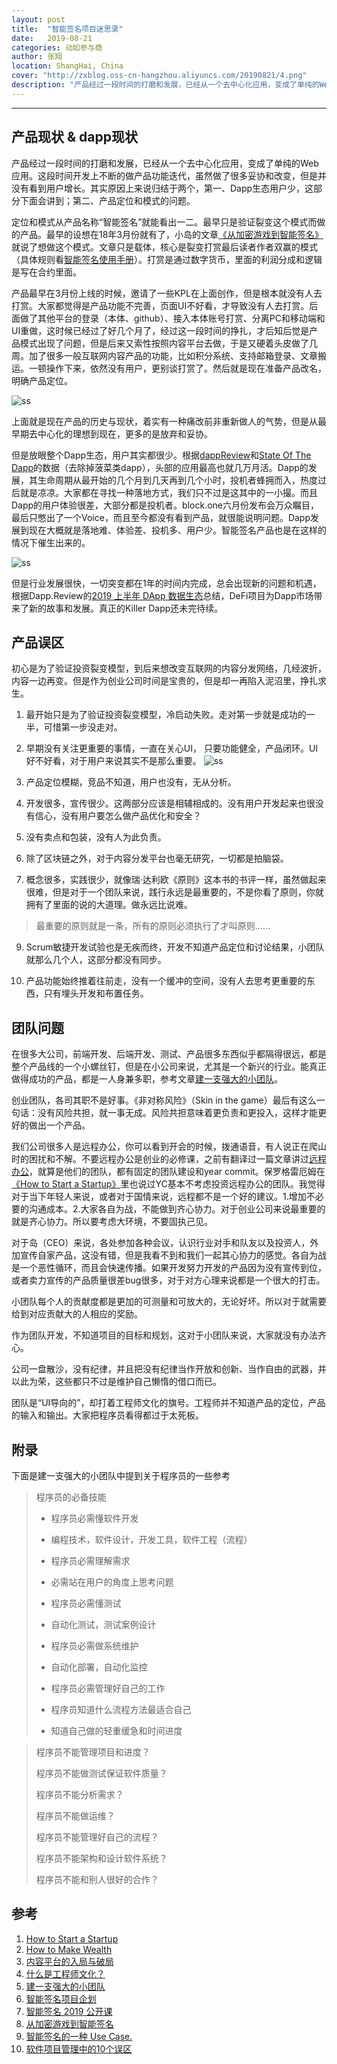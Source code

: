 ```yaml
---
layout: post
title:  "智能签名项目迷思录"
date:   2019-08-21
categories: 动如参与商
author: 张翔
location: ShangHai, China
cover: "http://zxblog.oss-cn-hangzhou.aliyuncs.com/20190821/4.png"
description: "产品经过一段时间的打磨和发展，已经从一个去中心化应用，变成了单纯的Web应用。这段时间开发上不断的做产品功能迭代，虽然做了很多妥协和改变，但是并没有看到用户增长。其实原因上来说归结于两个，第一、Dapp生态用户少，这部分下面会讲到；第二、产品定位和模式的问题。"
---
```

---

## 产品现状 & dapp现状

产品经过一段时间的打磨和发展，已经从一个去中心化应用，变成了单纯的Web应用。这段时间开发上不断的做产品功能迭代，虽然做了很多妥协和改变，但是并没有看到用户增长。其实原因上来说归结于两个，第一、Dapp生态用户少，这部分下面会讲到；第二、产品定位和模式的问题。

定位和模式从产品名称“智能签名”就能看出一二。最早只是验证裂变这个模式而做的产品。最早的设想在18年3月份就有了，小岛的文章[《从加密游戏到智能签名》](https://zhuanlan.zhihu.com/p/34846709)就说了想做这个模式。文章只是载体，核心是裂变打赏最后读者作者双赢的模式（具体规则看[智能签名使用手册](https://smartsignature.io/article/617)）。打赏是通过数字货币，里面的利润分成和逻辑是写在合约里面。

产品最早在3月份上线的时候，邀请了一些KPL在上面创作，但是根本就没有人去打赏。大家都觉得是产品功能不完善，页面UI不好看，才导致没有人去打赏。后面做了其他平台的登录（本体、github）、接入本体账号打赏、分离PC和移动端和UI重做，这时候已经过了好几个月了，经过这一段时间的挣扎，才后知后觉是产品模式出现了问题，但是后来又索性按照内容平台去做，于是又硬着头皮做了几周。加了很多一般互联网内容产品的功能，比如积分系统、支持邮箱登录、文章搬运。一顿操作下来，依然没有用户，更别谈打赏了。然后就是现在准备产品改名，明确产品定位。

![ss](http://zxblog.oss-cn-hangzhou.aliyuncs.com/20190821/3.png)

上面就是现在产品的历史与现状，着实有一种痛改前非重新做人的气势，但是从最早期去中心化的理想到现在，更多的是放弃和妥协。

但是放眼整个Dapp生态，用户其实都很少。根据[dappReview](https://dapp.review/explore)和[State Of The Dapp](https://www.stateofthedapps.com/zh/rankings?page=1)的数据（去除掉菠菜类dapp），头部的应用最高也就几万月活。Dapp的发展，其生命周期从最开始的几个月到几天再到几个小时，投机者蜂拥而入，热度过后就是凉凉。大家都在寻找一种落地方式，我们只不过是这其中的一小撮。而且Dapp的用户体验很差，大部分都是投机者。block.one六月份发布会万众瞩目，最后只憋出了一个Voice，而且至今都没有看到产品，就很能说明问题。Dapp发展到现在大概就是落地难、体验差、投机多、用户少。智能签名产品也是在这样的情况下催生出来的。

![ss](http://zxblog.oss-cn-hangzhou.aliyuncs.com/20190821/2.png)


但是行业发展很快，一切突变都在1年的时间内完成，总会出现新的问题和机遇，根据Dapp.Review的[2019 上半年 DApp 数据生态](https://www.chainnews.com/articles/918490165831.htm)总结，DeFi项目为Dapp市场带来了新的故事和发展。真正的Killer Dapp还未完待续。


## 产品误区

初心是为了验证投资裂变模型，到后来想改变互联网的内容分发网络，几经波折，内容一边再变。但是作为创业公司时间是宝贵的，但是却一再陷入泥沼里，挣扎求生。

1. 最开始只是为了验证投资裂变模型，冷启动失败。走对第一步就是成功的一半，可惜第一步没走对。
2. 早期没有关注更重要的事情，一直在关心UI， 只要功能健全，产品闭环。UI好不好看，对于用户来说其实不是那么重要。
![ss](http://zxblog.oss-cn-hangzhou.aliyuncs.com/20190821/1.png)

3. 产品定位模糊，竞品不知道，用户也没有，无从分析。
4. 开发很多，宣传很少。这两部分应该是相辅相成的。没有用户开发起来也很没有信心，没有用户要怎么做产品优化和安全？
5. 没有卖点和包装，没有人为此负责。
6. 除了区块链之外，对于内容分发平台也毫无研究，一切都是拍脑袋。
 
8. 概念很多，实践很少，就像瑞·达利欧《原则》这本书的书评一样，虽然做起来很难，但是对于一个团队来说，践行永远是最重要的，不是你看了原则，你就拥有了里面的说的大道理。做永远比说难。

> 最重要的原则就是一条，所有的原则必须执行了才叫原则……
 
9. Scrum敏捷开发试验也是无疾而终，开发不知道产品定位和讨论结果，小团队就那么几个人，这部分都没有同步。

9. 产品功能始终推着往前走，没有一个缓冲的空间，没有人去思考更重要的东西，只有埋头开发和布置任务。


## 团队问题

在很多大公司，前端开发、后端开发、测试、产品很多东西似乎都隔得很远，都是整个产品线的一个小螺丝钉，但是在小公司来说，尤其是一个新兴的行业。能真正做得成功的产品，都是一人身兼多职，参考文章[建一支强大的小团队](https://www.irhce.com/usr/uploads/uex/file/20170719/1500433069638254.pdf)。

创业团队，各司其职不是好事。《非对称风险》（Skin in the game）最后有这么一句话：没有风险共担，就一事无成。风险共担意味着更负责和更投入，这样才能更好的做出一个产品。

我们公司很多人是远程办公，你可以看到开会的时候，拨通语音，有人说正在爬山时的困扰和不解。不要远程办公是创业的必修课，之前有翻译过一篇文章讲过[远程办公](https://shellteo.top/remote-work/)，就算是他们的团队，都有固定的团队建设和year commit。保罗格雷厄姆在[《How to Start a Startup》](http://startupclass.samaltman.com/)里也说过YC基本不考虑投资远程办公的团队。我觉得对于当下年轻人来说，或者对于国情来说，远程都不是一个好的建议。1.增加不必要的沟通成本。2.大家各自为战，不能做到齐心协力。对于创业公司来说最重要的就是齐心协力。所以要考虑大环境，不要固执己见。

对于岛（CEO）来说，各处参加各种会议，认识行业对手和队友以及投资人，外加宣传自家产品，这没有错，但是我看不到和我们一起其心协力的感觉。各自为战是一个恶性循环，而且会快速传播。如果开发努力开发的产品因为没有宣传到位，或者卖力宣传的产品质量很差bug很多，对于对方心理来说都是一个很大的打击。

小团队每个人的贡献度都是更加的可测量和可放大的，无论好坏。所以对于就需要给到对应贡献大的人相应的奖励。

作为团队开发，不知道项目的目标和规划，这对于小团队来说，大家就没有办法齐心。

公司一盘散沙，没有纪律，并且把没有纪律当作开放和创新、当作自由的武器，并以此为荣，这些都只不过是维护自己懒惰的借口而已。

团队是“UI导向的”，却打着工程师文化的旗号。工程师并不知道产品的定位，产品的输入和输出。大家把程序员看得都过于太死板。

## 附录

下面是建一支强大的小团队中提到关于程序员的一些参考

> 程序员的必备技能
> 
> - 程序员必需懂软件开发
> 
> - 编程技术，软件设计，开发工具，软件工程（流程）
> 
> - 程序员必需理解需求
> 
> - 必需站在用户的角度上思考问题
> 
> - 程序员必需懂测试
> 
> - 自动化测试，测试案例设计
> 
> - 程序员必需做系统维护
> 
> - 自动化部署，自动化监控
> 
> - 程序员必需管理好自己的工作
> 
> - 程序员知道什么流程方法最适合自己
> 
> - 知道自己做的轻重缓急和时间进度


> 程序员不能管理项目和进度？
> 
> 程序员不能做测试保证软件质量？ 
> 
> 程序员不能分析需求？ 
> 
> 程序员不能做运维？ 
> 
> 程序员不能管理好自己的流程？
> 
> 程序员不能架构和设计软件系统？ 
> 
> 程序员不能和别人很好的合作？

## 参考

1. [How to Start a Startup](http://startupclass.samaltman.com/)
2. [How to Make Wealth](http://www.paulgraham.com/wealth.html)
3. [内容平台的入局与破局](http://www.woshipm.com/it/2144684.html)
4. [什么是工程师文化？](https://coolshell.cn/articles/17497.html)
5. [建一支强大的小团队](https://www.irhce.com/usr/uploads/uex/file/20170719/1500433069638254.pdf)
6. [智能签名项目企划](https://shimo.im/docs/UOYT3DqklCYBbzny)
7. [智能签名 2019 公开课](https://hackmd.io/Q3KNkxjgSwKRJ5cfBL2I4g)
8. [从加密游戏到智能签名](https://zhuanlan.zhihu.com/p/34846709)
9. [智能签名的一种 Use Case.](https://zhuanlan.zhihu.com/p/35015524)
10. [软件项目管理中的10个误区](https://yq.aliyun.com/articles/130054)